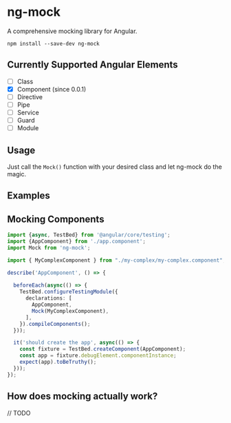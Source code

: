 # ng-mock

A comprehensive mocking library for Angular.

```
npm install --save-dev ng-mock
```

## Currently Supported Angular Elements

- [ ] Class
- [x] Component (since 0.0.1)
- [ ] Directive
- [ ] Pipe
- [ ] Service
- [ ] Guard
- [ ] Module

## Usage

Just call the `Mock()` function with your desired class and let ng-mock do the magic.

## Examples

## Mocking Components
```typescript
import {async, TestBed} from '@angular/core/testing';
import {AppComponent} from './app.component';
import Mock from 'ng-mock';

import { MyComplexComponent } from "./my-complex/my-complex.component";

describe('AppComponent', () => {
  
  beforeEach(async(() => {
    TestBed.configureTestingModule({
      declarations: [
        AppComponent,
        Mock(MyComplexComponent),
      ],
    }).compileComponents();
  }));

  it('should create the app', async(() => {
    const fixture = TestBed.createComponent(AppComponent);
    const app = fixture.debugElement.componentInstance;
    expect(app).toBeTruthy();
  }));
});
```

## How does mocking actually work?

// TODO